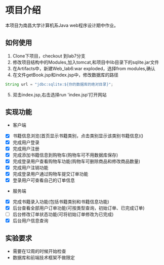 # 项目介绍
本项目为南昌大学计算机系Java web程序设计期中作业。
## 如何使用
1. Clone下项目，checkout 到lab7分支
2. 修改项目结构中的Modules,加入tomcat,和项目中lib目录下的sqlite.jar文件
3. 在Artifacts中，新建Web_lab6:war exploded，选择from modules,确认
4. 在文件getBook.jsp和index.jsp中，修改数据库的路径
```java
String url = "jdbc:sqlite:${你的数据库的绝对目录}";
```
5. 双击index.jsp,右击选择run 'index.jsp'打开网站
## 实现功能
* 客户端
- [X] 书籍信息浏览(首页显示书籍类别，点击类别显示该类别书籍信息)()
- [X] 完成用户登录
- [X] 完成用户注册
- [X] 完成添加书籍信息到购物车(购物车可不用数据库保存)
- [X] 完成登录用户查看购物车功能(购物车可删除商品和修改商品数量)
- [X] 完成用户注销功能
- [X] 完成登录用户通过购物车提交订单功能
- [X] 登录用户可查看自己的订单信息
* 服务端
- [X] 完成书籍录入功能(包括书籍类别和书籍信息功能)
- [X] 后台查看全部用户订单功能(可按类型查询，初始订单、已完成订单)
- [ ] 后台修改订单状态功能(可将初始订单修改为已完成)
- [X] 后台用户信息查询
## 实验要求
* 需要在12周的时候开始检查
* 数据库和前端技术框架不做限定
